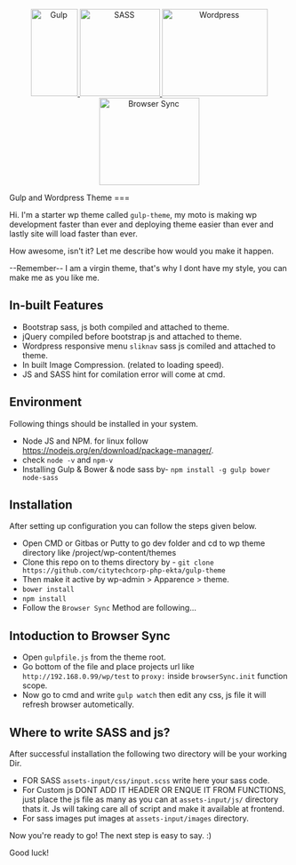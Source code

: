 
<p align="center">
  <a href="http://gulpjs.com">
    <img height="157" title="Gulp" width="84" src="https://raw.githubusercontent.com/gulpjs/artwork/master/gulp-2x.png">
    <img height="157" title="SASS" width="144" src="http://sass-lang.com/assets/img/logos/logo-b6e1ef6e.svg">
    <img height="157" title="Wordpress" width="190" src="http://s.w.org/about/images/wordpress-logo-notext-bg.png">
    <img height="157" title="Browser Sync" width="180" src="https://browsersync.io/brand-assets/logo-red.png">
  </a>
</p>
Gulp and Wordpress Theme
===

Hi. I'm a starter wp theme called `gulp-theme`, my moto is making wp development faster than ever and deploying theme easier than ever and lastly site will load faster than ever.

How awesome, isn't it? Let me describe how would you make it happen.

--Remember-- I am a virgin theme, that's why I dont have my style, you can make me as you like me.

In-built Features
-----------------
* Bootstrap sass, js both compiled and attached to theme.
* jQuery compiled before bootstrap js and attached to theme. 
* Wordpress responsive menu `sliknav` sass js comiled and attached to theme.  
* In built Image Compression. (related to loading speed).
* JS and SASS hint for comilation error will come at cmd.

Environment
------------
Following things should be installed in your system.
* Node JS and NPM. for linux follow https://nodejs.org/en/download/package-manager/.
* check `node -v` and `npm-v`
* Installing Gulp & Bower & node sass by- `npm install -g gulp bower node-sass`

Installation
------------
After setting up configuration you can follow the steps given below.
* Open CMD or Gitbas or Putty to go dev folder and cd to wp theme directory like /project/wp-content/themes
* Clone this repo on to thems directory by - `git clone https://github.com/citytechcorp-php-ekta/gulp-theme`
* Then make it active by wp-admin > Apparence > theme.
* `bower install`
* `npm install`
* Follow the `Browser Sync` Method are following...

Intoduction to Browser Sync
-------------------------
* Open `gulpfile.js` from the theme root.
* Go bottom of the file and place projects url like `http://192.168.0.99/wp/test` to `proxy:` inside `browserSync.init` function scope.
* Now go to cmd and write `gulp watch` then edit any css, js file it will refresh browser autometically.

Where to write SASS and js?
---------------------------
After successful installation the following two directory will be your working Dir.
* FOR SASS `assets-input/css/input.scss` write here your sass code.
* For Custom js DONT ADD IT HEADER OR ENQUE IT FROM FUNCTIONS, just place the js file as many as you can at `assets-input/js/` directory thats it. Js will taking care all of script and make it available at frontend.
* For sass images put images at `assets-input/images` directory. 

Now you're ready to go! The next step is easy to say. :)

Good luck!
